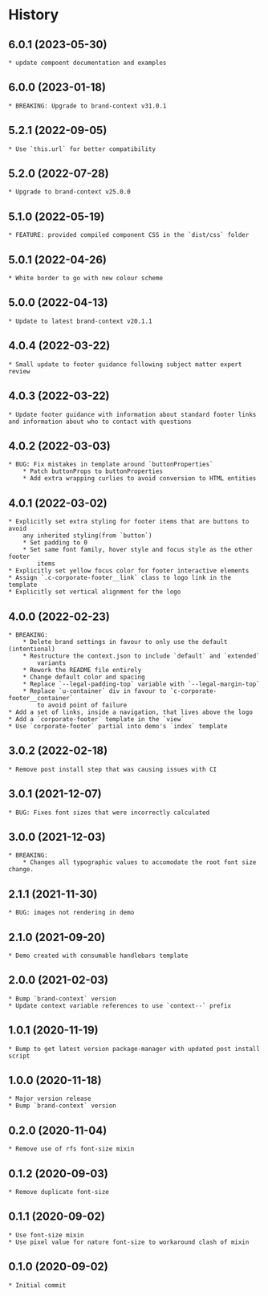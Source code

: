 # History

## 6.0.1 (2023-05-30)
    * update compoent documentation and examples

## 6.0.0 (2023-01-18)
    * BREAKING: Upgrade to brand-context v31.0.1

## 5.2.1 (2022-09-05)
    * Use `this.url` for better compatibility

## 5.2.0 (2022-07-28)
    * Upgrade to brand-context v25.0.0

## 5.1.0 (2022-05-19)
    * FEATURE: provided compiled component CSS in the `dist/css` folder

## 5.0.1 (2022-04-26)
    * White border to go with new colour scheme

## 5.0.0 (2022-04-13)
    * Update to latest brand-context v20.1.1

## 4.0.4 (2022-03-22)
    * Small update to footer guidance following subject matter expert review

## 4.0.3 (2022-03-22)
    * Update footer guidance with information about standard footer links and information about who to contact with questions
    
## 4.0.2 (2022-03-03)
    * BUG: Fix mistakes in template around `buttonProperties`
        * Patch buttonProps to buttonProperties
        * Add extra wrapping curlies to avoid conversion to HTML entities

## 4.0.1 (2022-03-02)
    * Explicitly set extra styling for footer items that are buttons to avoid
        any inherited styling(from `button`)
        * Set padding to 0
        * Set same font family, hover style and focus style as the other footer
            items
    * Explicitly set yellow focus color for footer interactive elements
    * Assign `.c-corporate-footer__link` class to logo link in the template
    * Explicitly set vertical alignment for the logo

## 4.0.0 (2022-02-23)
    * BREAKING:
        * Delete brand settings in favour to only use the default (intentional)
        * Restructure the context.json to include `default` and `extended`
            variants
        * Rework the README file entirely
        * Change default color and spacing
        * Replace `--legal-padding-top` variable with `--legal-margin-top`
        * Replace `u-container` div in favour to `c-corporate-footer__container`
            to avoid point of failure
    * Add a set of links, inside a navigation, that lives above the logo
    * Add a `corporate-footer` template in the `view`
    * Use `corporate-footer` partial into demo's `index` template

## 3.0.2 (2022-02-18)
    * Remove post install step that was causing issues with CI

## 3.0.1 (2021-12-07)
    * BUG: Fixes font sizes that were incorrectly calculated
## 3.0.0 (2021-12-03)
    * BREAKING:
        * Changes all typographic values to accomodate the root font size change.

## 2.1.1 (2021-11-30)
    * BUG: images not rendering in demo

## 2.1.0 (2021-09-20)
    * Demo created with consumable handlebars template

## 2.0.0 (2021-02-03)
    * Bump `brand-context` version
    * Update context variable references to use `context--` prefix

## 1.0.1 (2020-11-19)
    * Bump to get latest version package-manager with updated post install script

## 1.0.0 (2020-11-18)
    * Major version release
    * Bump `brand-context` version

## 0.2.0 (2020-11-04)
    * Remove use of rfs font-size mixin

## 0.1.2 (2020-09-03)
    * Remove duplicate font-size

## 0.1.1 (2020-09-02)
    * Use font-size mixin
    * Use pixel value for nature font-size to workaround clash of mixin

## 0.1.0 (2020-09-02)
    * Initial commit
